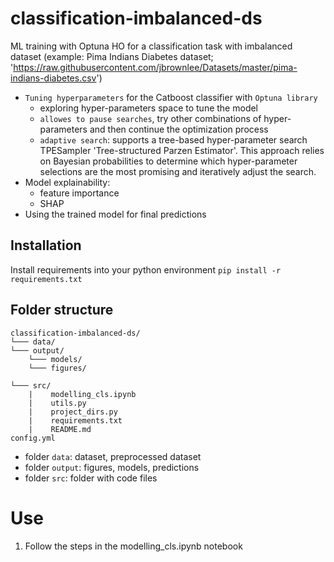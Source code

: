 # classification-imbalanced-ds
ML training with Optuna HO for a classification task with imbalanced dataset (example: Pima Indians Diabetes dataset; 'https://raw.githubusercontent.com/jbrownlee/Datasets/master/pima-indians-diabetes.csv')

- `Tuning hyperparameters` for the Catboost classifier with `Optuna library`
    - exploring hyper-parameters space to tune the model
    - `allowes to pause searches`, try other combinations of hyper-parameters and then continue the optimization process
    - `adaptive search`: supports a tree-based hyper-parameter search TPESampler 'Tree-structured Parzen Estimator'. This approach relies on Bayesian probabilities to determine which hyper-parameter selections are the most promising and iteratively adjust the search.
- Model explainability:
    - feature importance
    - SHAP
- Using the trained model for final predictions

## Installation
Install requirements into your python environment
`pip install -r requirements.txt`

## Folder structure
```
classification-imbalanced-ds/
└─── data/
└─── output/
    └─── models/
    └─── figures/

└─── src/
    |    modelling_cls.ipynb
    |    utils.py
    |    project_dirs.py
    |    requirements.txt
    |    README.md
config.yml

```

- folder `data`: dataset, preprocessed dataset
- folder `output`: figures, models, predictions
- folder `src`: folder with code files

# Use
1. Follow the steps in the modelling_cls.ipynb notebook
